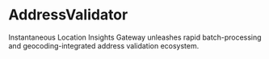 # AddressValidator
Instantaneous Location Insights Gateway unleashes rapid batch-processing and geocoding-integrated address validation ecosystem.
